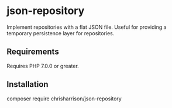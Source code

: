 # json-repository
Implement repositories with a flat JSON file. Useful for providing a temporary persistence layer for repositories.

## Requirements ##

Requires PHP 7.0.0 or greater.

## Installation ##

composer require chrisharrison/json-repository
